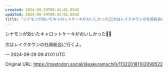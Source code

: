 ```yaml
---
created: 2024-09-29T09:41:01.054Z
updated: 2024-09-29T09:41:01.054Z
title: "シナモンが効いたキャロットケーキがおいしかった🥕🍰次はレイクタウンの社員総会に行[...]"
---
```


<p>シナモンが効いたキャロットケーキがおいしかった🥕🍰</p><p>次はレイクタウンの社員総会に行くよ。</p>

&mdash; 2024-09-29 09:41:01 UTC

Original URL: https://mastodon.social/@sakuramochi0/113220181102099522
